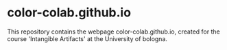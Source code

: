 # color-colab.github.io
This repository contains the webpage color-colab.github.io, created for the course 'Intangible Artifacts' at the University of bologna.
